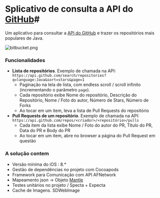 # Splicativo de consulta a API do [GitHub](https://github.com)#

Um aplicativo para consultar a [API do GitHub](https://developer.github.com/v3/) e trazer os repositórios mais populares de Java. 

![bitbucket.png](https://bitbucket.org/repo/bApLBb/images/1070562783-bitbucket.png)
### **Funcionalidades** ###

- __Lista de repositórios__. Exemplo de chamada na API: `https://api.github.com/search/repositories?q=language:Java&sort=stars&page=1`
  * Paginação na tela de lista, com endless scroll / scroll infinito (incrementando o parâmetro `page`).
  * Cada repositório exibe Nome do repositório, Descrição do Repositório, Nome / Foto do autor, Número de Stars, Número de Forks
  * Ao tocar em um item, leva a lista de Pull Requests do repositório
- __Pull Requests de um repositório__. Exemplo de chamada na API: `https://api.github.com/repos/<criador>/<repositório>/pulls`
  * Cada item da lista exibe Nome / Foto do autor do PR, Título do PR, Data do PR e Body do PR
  * Ao tocar em um item, abre no browser a página do Pull Request em questão

### **A solução contem** ##

* Versão mínima do iOS : 8.*
* Gestão de dependências no projeto com Cocoapods
* Framework para Comunicação com API AFNetwork
* Mapeamento json -> Objeto [Mantle](https://github.com/Mantle/Mantle#mtlmodel)
* Testes unitários no projeto / Specta + Expecta
* Cache de Imagens. SDWebImage
